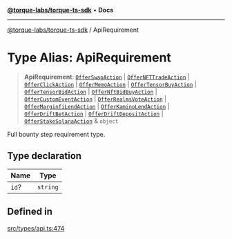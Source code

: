[**@torque-labs/torque-ts-sdk**](../README.md) • **Docs**

***

[@torque-labs/torque-ts-sdk](../globals.md) / ApiRequirement

# Type Alias: ApiRequirement

> **ApiRequirement**: [`OfferSwapAction`](OfferSwapAction.md) \| [`OfferNFTTradeAction`](OfferNFTTradeAction.md) \| [`OfferClickAction`](OfferClickAction.md) \| [`OfferMemoAction`](OfferMemoAction.md) \| [`OfferTensorBuyAction`](OfferTensorBuyAction.md) \| [`OfferTensorBidAction`](OfferTensorBidAction.md) \| [`OfferNftBidBuyAction`](OfferNftBidBuyAction.md) \| [`OfferCustomEventAction`](OfferCustomEventAction.md) \| [`OfferRealmsVoteAction`](OfferRealmsVoteAction.md) \| [`OfferMarginfiLendAction`](OfferMarginfiLendAction.md) \| [`OfferKaminoLendAction`](OfferKaminoLendAction.md) \| [`OfferDriftBetAction`](OfferDriftBetAction.md) \| [`OfferDriftDepositAction`](OfferDriftDepositAction.md) \| [`OfferStakeSolanaAction`](OfferStakeSolanaAction.md) & `object`

Full bounty step requirement type.

## Type declaration

| Name | Type |
| ------ | ------ |
| `id`? | `string` |

## Defined in

[src/types/api.ts:474](https://github.com/torque-labs/torque-ts-sdk/blob/e34efdf278512e8a58bacdba966e9cd90b1db20a/src/types/api.ts#L474)
